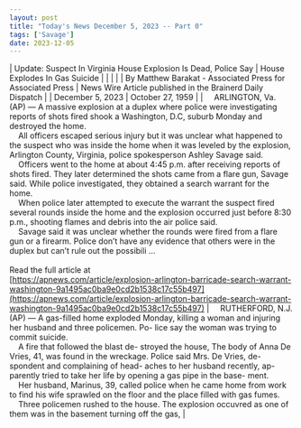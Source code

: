 ```yaml
---
layout: post
title: "Today's News December 5, 2023 -- Part 0"
tags: ['Savage']
date: 2023-12-05
---
```


| Update: Suspect In Virginia House Explosion Is Dead, Police Say | House Explodes In Gas Suicide  |
|  |  |
| By Matthew Barakat - Associated Press for Associated Press | News Wire Article published in the Brainerd Daily Dispatch |
| December 5, 2023 | October 27, 1959 |
| &nbsp;&nbsp;&nbsp;&nbsp;ARLINGTON, Va. (AP) — A massive explosion at a duplex where police were investigating reports of shots fired shook a Washington, D.C, suburb Monday and destroyed the home.<br>&nbsp;&nbsp;&nbsp;&nbsp;All officers escaped serious injury but it was unclear what happened to the suspect who was inside the home when it was leveled by the explosion, Arlington County, Virginia, police spokesperson Ashley Savage said.<br>&nbsp;&nbsp;&nbsp;&nbsp;Officers went to the home at about 4:45 p.m. after receiving reports of shots fired. They later determined the shots came from a flare gun, Savage said. While police investigated, they obtained a search warrant for the home.<br>&nbsp;&nbsp;&nbsp;&nbsp;When police later attempted to execute the warrant the suspect fired several rounds inside the home and the explosion occurred just before 8:30 p.m., shooting flames and debris into the air police said.<br>&nbsp;&nbsp;&nbsp;&nbsp;Savage said it was unclear whether the rounds were fired from a flare gun or a firearm. Police don’t have any evidence that others were in the duplex but can’t rule out the possibili ...<br><br>Read the full article at<br>[https://apnews.com/article/explosion-arlington-barricade-search-warrant-washington-9a1495ac0ba9e0cd2b1538c17c55b497](https://apnews.com/article/explosion-arlington-barricade-search-warrant-washington-9a1495ac0ba9e0cd2b1538c17c55b497) | &nbsp;&nbsp;&nbsp;&nbsp;RUTHERFORD, N.J. (AP) — A gas-filled home exploded Monday, killing a woman and injuring her husband and three policemen. Po- lice say the woman was trying to commit suicide.<br>&nbsp;&nbsp;&nbsp;&nbsp;A fire that followed the blast de- stroyed the house, The body of Anna De Vries, 41, was found in the wreckage.   Police said Mrs. De Vries, de- spondent and complaining of head- aches to her husband recently, ap- parently tried to take her life by opening a gas pipe in the base- ment.<br>&nbsp;&nbsp;&nbsp;&nbsp;Her husband, Marinus, 39, called police when he came home from work to find his wife sprawled on the floor and the place filled with gas fumes.<br>&nbsp;&nbsp;&nbsp;&nbsp;Three policemen rushed to the house. The explosion occuvred as one of them was in the basement turning off the gas,  |